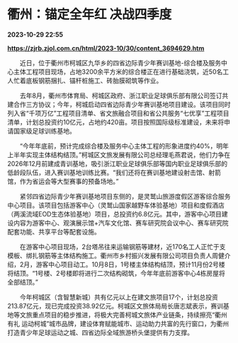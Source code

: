 # 衢州：锚定全年红 决战四季度

**2023-10-29 22:55**

**https://zjrb.zjol.com.cn/html/2023-10/30/content_3694629.htm**

　　近日，位于衢州市柯城区九华乡的四省边际青少年赛训基地-综合楼及服务中心主体工程项目现场，占地3200余平方米的综合楼正在进行基础浇筑，近50名工人忙着底板钢筋捆扎、锚杆桩施工、砖胎膜砌筑等作业。

　　去年8月，衢州市体育局、柯城区政府、浙江职业足球俱乐部有限公司签订共建合作三方协议；今年，柯城启动四省边际青少年赛训基地项目建设。该项目同时列入省“千项万亿”工程项目清单、省文旅融合项目和省公共服务“七优享”工程项目清单，计划总投资约10亿元，占地约420亩。项目按照国际级标准建设，未来将申请国家级足球训练基地。

　　“今年年底前，预计完成综合楼及服务中心主体工程的形象进度约40%，明年上半年实现主体结构结顶。”柯城区文旅发展有限公司总经理毛燕君说，他们力争在2026年12月前建成青训基地，吸引浙江职业足球俱乐部等国内职业足球俱乐部的低龄段队伍，进入赛训基地训练比赛。“我们还将在赛训基地建设射击馆、射箭馆，作为省运会等大型赛事的预备场地。”

　　紧邻四省边际青少年赛训基地项目东侧的，是灵鹫山旅游度假区游客综合服务中心项目。该项目包括游客中心（灵鹫山国家越野车体验基地）项目和度假酒店（两溪流域EOD生态体验基地）项目，总投资约6.8亿元。其中，游客中心项目建设内容为游客中心、观演展示馆+汽车文化馆、赛车研究院会议中心、赛车研究院配套功能、共享平台等配套设施。

　　在游客中心项目现场，2台塔吊往来运输钢筋等建材，近170名工人正忙于支模板、绑扎钢筋等主体结构施工。衢州市乡村振兴发展有限公司项目负责人周健介绍，2月，游客中心项目动工。10月8日，1号楼主体结构结顶，预计11月份2号楼将结顶。“1号楼、2号楼即将进行二次结构砌筑，今年年底前游客中心4栋房屋将全部结顶。”

　　今年柯城区（含智慧新城）共有亿元以上在建文旅项目17个，计划总投资213.87亿元，现已完成投资38.92亿元。柯城区文旅体局局长唐志斌表示，赛训基地等文旅重点项目的稳步推进，将极大完善柯城文旅体产业链条，持续擦亮“衢州有礼 运动柯城”城市品牌，建设体育赋能城市、运动助力共富的先行窗口，为衢州打造青少年足球运动之城、四省边际全域旅游桥头堡提供有力支撑。